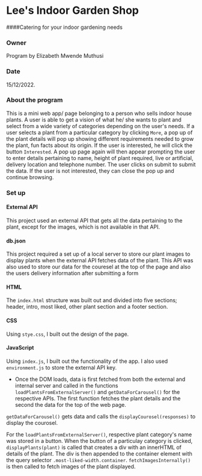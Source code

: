 # Lee's Indoor Garden Shop
####Catering for your indoor gardening needs
### Owner
Program by Elizabeth Mwende Muthusi
### Date
15/12/2022.

### About the program
This is a mini web app/ page belonging to a person who sells indoor house plants. A user is able to get a vision of what he/ she wants to plant and select from a wide variety of categories depending on the user's needs.
If a user selects a plant from a particular category by clicking `More`, a pop up of the plant details will pop up showing different requirements needed to grow the plant, fun facts about its origin. If the user is interested, he will click the button `Interested`.
A pop up page again will then appear prompting the user to enter details pertaining to name, height of plant required, live or artificial, delivery location and telephone number. The user clicks on submit to submit the data.
If the user is not interested, they can close the pop up and continue browsing.

### Set up
#### External API
This project used an external API that gets all the data pertaining to the plant, except for the images, which is not available in that API.

#### db.json
This project required a set up of a local server to store our plant images to display plants when the external API fetches data of the plant. This API was also used to store our data for the couresel at the top of the page and also the users delivery information after submitting a form

#### HTML
The `index.html` structure was built out and divided into five sections; header, intro, most liked, other plant section and a footer section.

#### CSS
Using `stye.css`, I built out the design of the page.

#### JavaScript
Using `index.js`, I built out the functionality of the app.
I also used `environment.js` to store the external API key.

- Once the DOM loads, data is first fetched from both the external and internal server and called in the functions `loadPlantsFromExternalServer()` and `getDataForCarousel()` for the respective APIs. The first function fetches the plant details and the second the data for the top of the web page.

`getDataForCarousel()` gets data and calls the `displayCourosel(responses)` to display the courosel.

For the `loadPlantsFromExternalServer()`, respective plant category's name was stored in a button. When the button of a particulay category is clicked, `displayPlants(plant)` is called that creates a div with an innerHTML of details of the plant. The div is then appended to the container element with the query selector `.most-liked-width.container`.
`fetchImagesInternally()` is then called to fetch images of the plant displayed.